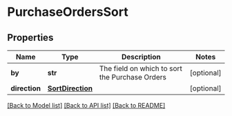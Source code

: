 # PurchaseOrdersSort


## Properties
Name | Type | Description | Notes
------------ | ------------- | ------------- | -------------
**by** | **str** | The field on which to sort the Purchase Orders | [optional] 
**direction** | [**SortDirection**](SortDirection.md) |  | [optional] 

[[Back to Model list]](../../README.md#documentation-for-models) [[Back to API list]](../../README.md#documentation-for-api-endpoints) [[Back to README]](../../README.md)



